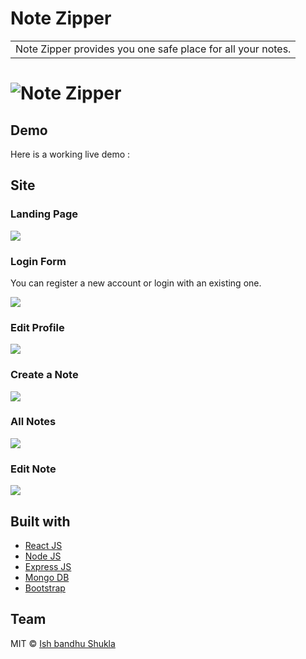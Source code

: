 # Note Zipper

<table>
<tr>
<td>
  Note Zipper provides you one safe place for all your notes.
</td>
</tr>
</table>

# ![Note Zipper](https://github.com/Piyush55dude/notezipper/blob/master/images/landing.png)

## Demo

Here is a working live demo :

## Site

### Landing Page

![](https://github.com/Piyush55dude/notezipper/blob/master/images/landing.png)

### Login Form

You can register a new account or login with an existing one.

![](https://github.com/Piyush55dude/notezipper/blob/master/images/login.png)

### Edit Profile

![](https://github.com/Piyush55dude/notezipper/blob/master/images/profile.png)

### Create a Note

![](https://github.com/Piyush55dude/notezipper/blob/master/images/create.png)

### All Notes

![](https://github.com/Piyush55dude/notezipper/blob/master/images/allnotes.png)

### Edit Note

![](https://github.com/Piyush55dude/notezipper/blob/master/images/edit.png)

## Built with

- [React JS](https://reactjs.org/)
- [Node JS](https://nodejs.org/)
- [Express JS](https://expressjs.com/)
- [Mongo DB](https://www.mongodb.com/)
- [Bootstrap](http://getbootstrap.com/)

## Team

MIT © [Ish bandhu Shukla ](https://github.com/Ishuklaji)
